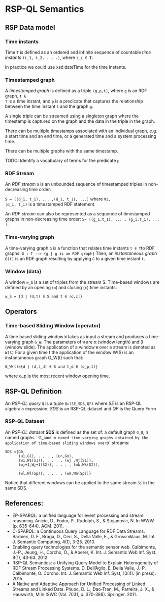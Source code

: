 # RSP-QL Semantics

## RSP Data model

### Time instants
Time `T` is defined as an ordered and infinite sequence of countable *time instants* `(t_1, t_2, . . .)`, 
where <code>t_i &isin; **T**</code>.  

In practice we could use xsd:dateTime for the time instants.

### Timestamped graph
A *timestamped graph* is defined as a triple `(g,p,t)`, where `g` is an RDF graph, <code>t &isin; T</code> is a time instant, and `p` is a predicate that captures the relationship between the time instant `t` and the graph `g`. 

A single triple can be streamed using a singleton graph where the timestamp is captured on the graph and the data in the triple in the graph.

There can be multiple timestamps associated with an individual graph, e.g. a start time and an end time, or a generated time and a system processing time.

There can be multiple graphs with the same timestamp.

TODO: Identify a vocabulary of terms for the predicate `p`.

### RDF Stream
An *RDF stream* `S` is an unbounded sequence of timestamped triples in non-decreasing time order: 

`S = ((d_1, t_1), ... ,(d_i, t_i), ...)` where <code>&forall;i, (d_i, t_i)</code> is a timestamped RDF statement.

An *RDF stream* can also be represented as a sequence of timestamped graphs in non-decreasing time order:
`S= ((g_1,t_1), ... , (g_i,t_i), ... )`. 

### Time-varying graph
A time-varying graph `G` is a function that relates time instants <code>t &isin; T</code>to RDF graphs:
`G : T --> {g | g is an RDF graph}`
Then, an *instantaneous graph* `G(t)` is an RDF graph resulting by applying `G` to a given time instant `t`.

### Window (data)
A window `w_S` is a set of triples from the stream S. Time-based windows are defined by an opening (`o`) and closing (`c`) time instants:

<code>w_S = {d | (d,t) &isin; S and t &isin; (o,c]}</code>


## Operators

### Time-based Sliding Window (operator)
A time based sliding window `W` takes as input a stream and produces a time-varying graph `G_W`. The parameters of `W` are &alpha; (window length) and &beta; (window slide). The application of a window `W` over a stream is denoted as `W(S)`
For a given time t the application of the window W(S) is an instantaneous graph G_W(t) such that:

<code>G_W(t)={d | (d,t_d) &isin; S and t_d &isin; (o_p,t]}</code>

where o_p is the most recent window opening time.

## RSP-QL Definition

An *RSP-QL query* `Q` is a tuple `Q=(SE,SDS,QF)` where *SE* is an RSP-QL algebraic expression, 
*SDS* is an RSP-QL dataset and *QF* is the Query Form

### RSP-QL Dataset
An *RSP-QL dataset* **SDS** is defined as the set of: a default graph `G_0`, n named graphs ``G_i` and m named
time-varying graphs obtained by the application of time-based sliding windows over `p` streams:
```
SDS ={G0,
      (u1,G1), . . . , (un,Gn),
      (w1,W1(S1)), . . . , (wj ,Wj(S1)),
      (wj+1,Wj+1(S2)), . . . , (wk,Wk(S2)),
      . . .
      (wl,Wl(Sp)), . . . , (wm,Wm(Sp))}
```

Notice that different windows can be applied to the same stream `Si` in the same SDS.


## References:
* EP-SPARQL: a unified language for event processing and stream reasoning.
Anicic, D., Fodor, P., Rudolph, S., & Stojanovic, N. In WWW (p. 635-644). ACM. 2011.
* C-SPARQL: a Continuous Query Language for RDF Data Streams. 
Barbieri, D. F., Braga, D., Ceri, S., Della Valle, E., & Grossniklaus, M. Int. J. Semantic Computing, 4(1), 3-25. 2010.
* Enabling query technologies for the semantic sensor web. 
Calbimonte, J.-P., Jeung, H., Corcho, Ó., & Aberer, K. Int. J. Semantic Web Inf. Syst., 8(1), 43-63. 2012.
* RSP-QL Semantics: a Unifying Query Model to Explain Heterogeneity of RDF Stream Processing Systems. 
D. Dell’Aglio, E. Della Valle, J.-P. Calbimonte, O. Corcho. Int. J. Semantic Web Inf. Syst, 10(4). (in press). 2015.
* A Native and Adaptive Approach for Unified Processing of Linked Streams and Linked Data.
Phuoc, D. L., Dao-Tran, M., Parreira, J. X., & Hauswirth, M.In ISWC (Vol. 7031, p. 370-388). Springer. 2011.
